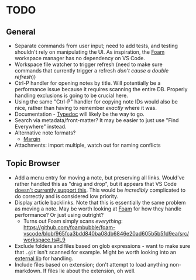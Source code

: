# TODO

## General
- Separate commands from user input; need to add tests, and testing shouldn't rely on manipulating the UI.
  As inspiration, the [Foam](https://github.com/foambubble/foam-workspace-manager) workspace manager has no dependency on VS Code.
- Workspace file watcher to trigger refresh (need to make sure commands that currently trigger a refresh *don't cause a double refresh*))
- Ctrl-P handler for opening notes by title. Will potentially be a performance issue because it requires scanning the entire DB.
  Properly handling exclusions is going to be crucial here.
- Using the same "Ctrl-P" handler for copying note IDs would also be nice, rather than having to remember *exactly* where it was.
- Documentation - [Typedoc](http://typedoc.org/) will likely be the way to go.
- Search via metadata/front-matter? It may be easier to just use "Find Everywhere" instead.
- Alternative note formats?
  - [Margin](https://margin.love/#/)
- Attachments: import multiple, watch out for naming conflicts

## Topic Browser
- Add a menu entry for moving a note, but preserving all links. Would've rather handled this as "drag and drop",
  but it appears that VS Code [doesn't currently support this](https://github.com/Microsoft/vscode/issues/32592).
  This would be *incredibly* complicated to do correctly and is considered low priority.
- Display article backlinks. Note that this is essentially the same problem as moving a note.
  May be worth looking at [Foam](https://github.com/foambubble/foam) for how they handle performance? Or just using outright?
  - Turns out Foam simply scans *everything*: https://github.com/foambubble/foam-vscode/blob/965fca3bdd840ba08db6846e20ad605b5b51d9ea/src/workspace.ts#L9
- Exclude folders and files based on glob expressions - want to make sure that `.git` isn't scanned for example.
  Might be worth looking into an [external lib](https://github.com/isaacs/minimatch) for handling.
- Include files based on extension; don't attempt to load anything non-markdown. If files lie about the extension, oh well.